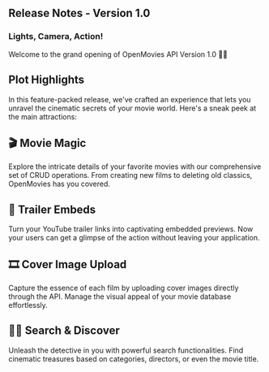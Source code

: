 ## Release Notes - Version 1.0

### Lights, Camera, Action!

Welcome to the grand opening of OpenMovies API Version 1.0 🎉🍿

## Plot Highlights

In this feature-packed release, we've crafted an experience that lets you unravel the cinematic secrets of your movie world. Here's a sneak peek at the main attractions:

## 🎬 Movie Magic

Explore the intricate details of your favorite movies with our comprehensive set of CRUD operations. From creating new films to deleting old classics, OpenMovies has you covered.

## 🎥 Trailer Embeds

Turn your YouTube trailer links into captivating embedded previews. Now your users can get a glimpse of the action without leaving your application.

## 🎞️ Cover Image Upload

Capture the essence of each film by uploading cover images directly through the API. Manage the visual appeal of your movie database effortlessly.

## 🕵️‍♂️ Search & Discover

Unleash the detective in you with powerful search functionalities. Find cinematic treasures based on categories, directors, or even the movie title.